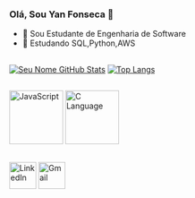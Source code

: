 ### Olá, Sou Yan Fonseca 👋

- 🔭 Sou Estudante de Engenharia de Software
- 🌱 Estudando SQL,Python,AWS

##
[![Seu Nome GitHub Stats](https://github-readme-stats.vercel.app/api?username=YanFonsecaz&show_icons=true&theme=moltack )](https://github.com/YanFonsecaz)
[![Top Langs](https://github-readme-stats.vercel.app/api/top-langs/?username=YanFonsecaz&layout=compact&theme=moltack )](https://github.com/Yanfonsecaz)


##
[<img src="https://img.icons8.com/color/96/000000/javascript.png" alt="JavaScript" width="96">](https://www.javascript.com/)
[<img src="https://img.icons8.com/color/96/000000/c-programming.png" alt="C Language" width="96">](https://en.wikipedia.org/wiki/C_(programming_language))

##
 [<img src="https://img.icons8.com/color/96/000000/linkedin.png" alt="LinkedIn" width="48"/>](https://www.linkedin.com/in/yan-fonsecaz/)
 [<img src="https://img.icons8.com/color/96/000000/gmail.png" alt="Gmail" width="48"/>](mailto:yanfonsecacorp@gmail.com)
